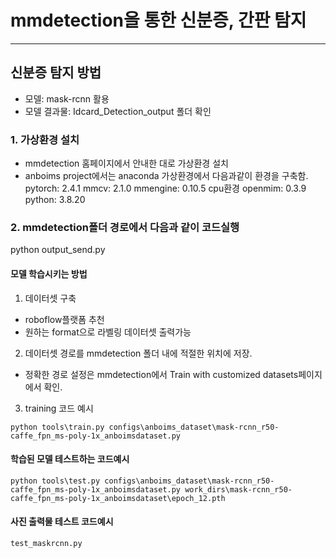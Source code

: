 # mmdetection을 통한 신분증, 간판 탐지
---

## 신분증 탐지 방법
- 모델: mask-rcnn 활용
- 모델 결과물: Idcard_Detection_output 폴더 확인

### 1. 가상환경 설치
- mmdetection 홈페이지에서 안내한 대로 가상환경 설치
- anboims project에서는 anaconda 가상환경에서 다음과같이 환경을 구축함.
pytorch: 2.4.1
mmcv: 2.1.0
mmengine: 0.10.5
cpu환경
openmim: 0.3.9
python: 3.8.20

### 2. mmdetection폴더 경로에서 다음과 같이 코드실행
python output_send.py

#### 모델 학습시키는 방법
1) 데이터셋 구축
- roboflow플랫폼 추천
- 원하는 format으로 라벨링 데이터셋 출력가능
2) 데이터셋 경로를 mmdetection 폴더 내에 적절한 위치에 저장.
- 정확한 경로 설정은 mmdetection에서 Train with customized datasets페이지에서 확인.
3) training 코드 예시
```
python tools\train.py configs\anboims_dataset\mask-rcnn_r50-caffe_fpn_ms-poly-1x_anboimsdataset.py
```
#### 학습된 모델 테스트하는 코드예시
```
python tools\test.py configs\anboims_dataset\mask-rcnn_r50-caffe_fpn_ms-poly-1x_anboimsdataset.py work_dirs\mask-rcnn_r50-caffe_fpn_ms-poly-1x_anboimsdataset\epoch_12.pth
```
#### 사진 출력물 테스트 코드예시
```
test_maskrcnn.py 
```